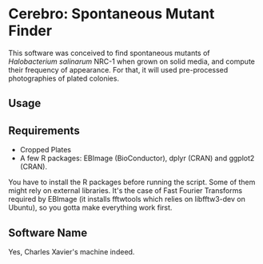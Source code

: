 # Cerebro: Spontaneous Mutant Finder

This software was conceived to find spontaneous mutants of _Halobacterium salinarum_ NRC-1 when grown on solid media, and compute their frequency of appearance. For that, it will used pre-processed photographies of plated colonies.  

## Usage

## Requirements

* Cropped Plates
* A few R packages: EBImage (BioConductor), dplyr (CRAN) and ggplot2 (CRAN). 

You have to install the R packages before running the script. Some of them might rely on external libraries. It's the case of Fast Fourier Transforms required by EBImage (it installs fftwtools which relies on libfftw3-dev on Ubuntu), so you gotta make everything work first.  

## Software Name

Yes, Charles Xavier's machine indeed.  
